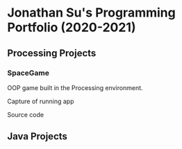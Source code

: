# Jonathan Su's Programming Portfolio (2020-2021)

## Processing Projects
### SpaceGame
OOP game built in the Processing environment.

Capture of running app

Source code

## Java Projects
